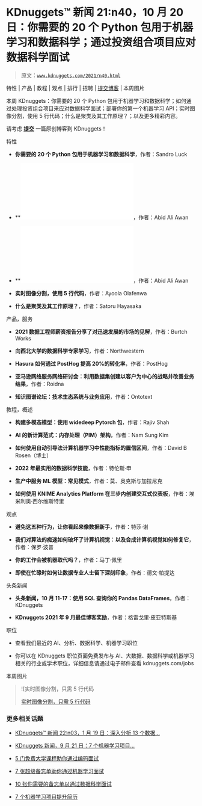 # KDnuggets™ 新闻 21:n40，10 月 20 日：你需要的 20 个 Python 包用于机器学习和数据科学；通过投资组合项目应对数据科学面试

> 原文：[`www.kdnuggets.com/2021/n40.html`](https://www.kdnuggets.com/2021/n40.html)

特性 | 产品 | 教程 | 观点 | 排行 | 招聘 | [提交博客](https://www.kdnuggets.com/news/submissions.html) | 本周图片

本周 KDnuggets：你需要的 20 个 Python 包用于机器学习和数据科学；如何通过处理投资组合项目来应对数据科学面试；部署你的第一个机器学习 API；实时图像分割，使用 5 行代码；什么是聚类及其工作原理？；以及更多精彩内容。

请考虑 [**提交**](https://www.kdnuggets.com/news/submissions.html) 一篇原创博客到 KDnuggets！

特性

+   **你需要的 20 个 Python 包用于机器学习和数据科学**，作者：Sandro Luck

+   **![银色博客如何通过处理投资组合项目来应对数据科学面试**](img/ace-data-science-interview-portfolio-projects.html)，作者：Abid Ali Awan

+   **![银色博客部署你的第一个机器学习 API**](img/deploying-first-machine-learning-api.html)，作者：Abid Ali Awan

+   **实时图像分割，使用 5 行代码**，作者：Ayoola Olafenwa

+   **什么是聚类及其工作原理？**，作者：Satoru Hayasaka

产品，服务

+   **2021 数据工程师薪资报告分享了对迅速发展的市场的见解**，作者：Burtch Works

+   **向西北大学的数据科学专家学习**，作者：Northwestern

+   **Hasura 如何通过 PostHog 提高 20%的转化率**，作者：PostHog

+   **亚马逊网络服务网络研讨会：利用数据集创建以客户为中心的战略并改善业务结果**，作者：Roidna

+   **知识图谱论坛：技术生态系统与业务应用**，作者：Ontotext

教程，概述

+   **构建多模态模型：使用 widedeep Pytorch 包**，作者：Rajiv Shah

+   **AI 的新计算范式：内存处理（PIM）架构**，作者：Nam Sung Kim

+   **如何使用自动引导法计算机器学习中性能指标的置信区间**，作者：David B Rosen（博士）

+   **2022 年最实用的数据科学技能**，作者：特伦斯·申

+   **生产中服务 ML 模型：常见模式**，作者：莫、奥克斯与加拉尼克

+   **如何使用 KNIME Analytics Platform 在三步内创建交互式仪表板**，作者：埃米利奥·西尔维斯特里

观点

+   **避免这五种行为，让你看起来像数据新手**，作者：特莎·谢

+   **我们对算法的痴迷如何破坏了计算机视觉：以及合成计算机视觉如何修复它**，作者：保罗·波普

+   **你的工作会被机器取代吗？**，作者：马丁·佩里

+   **即使在忙碌时如何让数据专业人士留下深刻印象**，作者：德文·帕提达

头条新闻

+   **头条新闻，10 月 11-17：使用 SQL 查询你的 Pandas DataFrames**，作者：KDnuggets

+   **KDnuggets 2021 年 9 月最佳博客奖励**，作者：格雷戈里·皮亚特斯基

职位

+   查看我们最近的 AI、分析、数据科学、机器学习职位

+   你可以在 KDnuggets 职位页面免费发布与 AI、大数据、数据科学或机器学习相关的行业或学术职位，详细信息请通过电子邮件查看 kdnuggets.com/jobs

本周图片

> ![实时图像分割，只需 5 行代码
> 
> [实时图像分割，只需 5 行代码](https://www.kdnuggets.com/2021/10/real-time-image-segmentation-5-lines-code.html)

### 更多相关话题

+   [KDnuggets™ 新闻 22:n03，1 月 19 日：深入分析 13 个数据…](https://www.kdnuggets.com/2022/n03.html)

+   [KDnuggets 新闻，9 月 21 日：7 个机器学习项目…](https://www.kdnuggets.com/2022/n37.html)

+   [5 门免费大学课程助你通过编码面试](https://www.kdnuggets.com/5-free-university-courses-to-ace-coding-interviews)

+   [7 张超级备忘单助你通过机器学习面试](https://www.kdnuggets.com/2022/12/7-super-cheat-sheets-need-ace-machine-learning-interview.html)

+   [10 张你需要的备忘单以通过数据科学面试](https://www.kdnuggets.com/2022/10/10-cheat-sheets-need-ace-data-science-interview.html)

+   [7 个机器学习项目提升简历](https://www.kdnuggets.com/2022/09/7-machine-learning-portfolio-projects-boost-resume.html)
